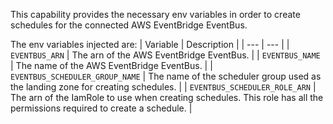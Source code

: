 This capability provides the necessary env variables in order to create schedules for the connected AWS EventBridge EventBus.

The env variables injected are:
| Variable | Description |
| --- | --- |
| `EVENTBUS_ARN` | The arn of the AWS EventBridge EventBus. |
| `EVENTBUS_NAME` | The name of the AWS EventBridge EventBus. |
| `EVENTBUS_SCHEDULER_GROUP_NAME` | The name of the scheduler group used as the landing zone for creating schedules. |
| `EVENTBUS_SCHEDULER_ROLE_ARN` | The arn of the IamRole to use when creating schedules. This role has all the permissions required to create a schedule. |
